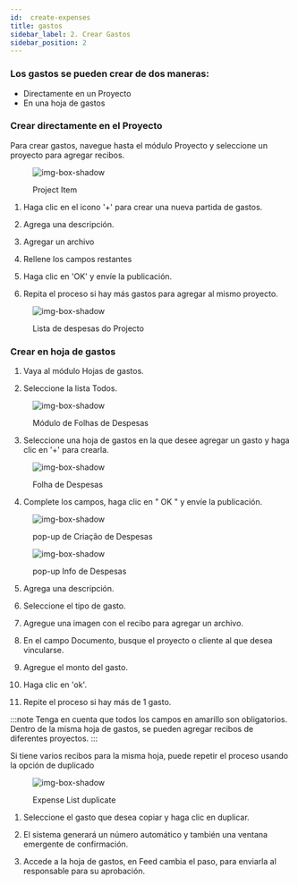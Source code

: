 ```yaml
---
id:  create-expenses
title: gastos
sidebar_label: 2. Crear Gastos
sidebar_position: 2
---
```



### Los gastos se pueden crear de dos maneras:

- Directamente en un Proyecto
- En una hoja de gastos

### Crear directamente en el Proyecto


Para crear gastos, navegue hasta el módulo Proyecto y seleccione un proyecto para agregar recibos.

<figure>

![img-box-shadow](/img/university/expenses/university-expenses-3-project.png)
<figcaption>Project Item</figcaption>
</figure>

1. Haga clic en el icono '+' para crear una nueva partida de gastos.

2. Agrega una descripción.

3. Agregar un archivo

4. Rellene los campos restantes

5. Haga clic en 'OK' y envíe la publicación.

6. Repita el proceso si hay más gastos para agregar al mismo proyecto.

<figure>

![img-box-shadow](/img/university/expenses/university-expenses-6-project-list.png)
<figcaption>Lista de despesas do Projecto</figcaption>
</figure>

### Crear en hoja de gastos

1. Vaya al módulo Hojas de gastos.

2. Seleccione la lista Todos.

<figure>

![img-box-shadow](/img/university/expenses/university-expense-sheets-1.png)
<figcaption>Módulo de Folhas de Despesas</figcaption>
</figure>

3. Seleccione una hoja de gastos en la que desee agregar un gasto y haga clic en '+' para crearla.

<figure>

![img-box-shadow](/img/university/expenses/university-expenses-1-creation.png)
<figcaption>Folha de Despesas</figcaption>
</figure>

4. Complete los campos, haga clic en " OK " y envíe la publicación.

<figure>

![img-box-shadow](/img/university/expenses/university-expenses-2.png)
<figcaption>pop-up de Criação de Despesas</figcaption>
</figure>


<figure>

![img-box-shadow](/img/university/expenses/university-expenses-4.png)
<figcaption>pop-up Info de Despesas</figcaption>
</figure>

5. Agrega una descripción.

6. Seleccione el tipo de gasto.

7. Agregue una imagen con el recibo para agregar un archivo.

8. En el campo Documento, busque el proyecto o cliente al que desea vincularse.

9. Agregue el monto del gasto.

10. Haga clic en 'ok'.

11. Repite el proceso si hay más de 1 gasto.


:::note
Tenga en cuenta que todos los campos en amarillo son obligatorios.
Dentro de la misma hoja de gastos, se pueden agregar recibos de diferentes proyectos.
:::

Si tiene varios recibos para la misma hoja, puede repetir el proceso usando la opción de duplicado

<figure>

![img-box-shadow](/img/university/expenses/university-expenses-5.png)
<figcaption>Expense List duplicate</figcaption>
</figure>

1. Seleccione el gasto que desea copiar y haga clic en duplicar.

2. El sistema generará un número automático y también una ventana emergente de confirmación.

3. Accede a la hoja de gastos, en Feed cambia el paso, para enviarla al responsable para su aprobación.


